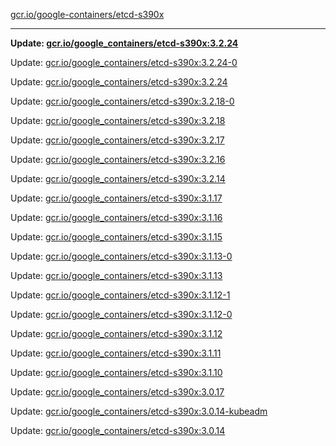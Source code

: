 [gcr.io/google-containers/etcd-s390x](https://hub.docker.com/r/cruse/etcd-s390x/tags/) 

----
**Update: [gcr.io/google_containers/etcd-s390x:3.2.24](https://hub.docker.com/r/cruse/etcd-s390x/tags/)**

Update: [gcr.io/google_containers/etcd-s390x:3.2.24-0](https://hub.docker.com/r/cruse/etcd-s390x/tags/)

Update: [gcr.io/google_containers/etcd-s390x:3.2.24](https://hub.docker.com/r/cruse/etcd-s390x/tags/)

Update: [gcr.io/google_containers/etcd-s390x:3.2.18-0](https://hub.docker.com/r/cruse/etcd-s390x/tags/)

Update: [gcr.io/google_containers/etcd-s390x:3.2.18](https://hub.docker.com/r/cruse/etcd-s390x/tags/)

Update: [gcr.io/google_containers/etcd-s390x:3.2.17](https://hub.docker.com/r/cruse/etcd-s390x/tags/)

Update: [gcr.io/google_containers/etcd-s390x:3.2.16](https://hub.docker.com/r/cruse/etcd-s390x/tags/)

Update: [gcr.io/google_containers/etcd-s390x:3.2.14](https://hub.docker.com/r/cruse/etcd-s390x/tags/)

Update: [gcr.io/google_containers/etcd-s390x:3.1.17](https://hub.docker.com/r/cruse/etcd-s390x/tags/)

Update: [gcr.io/google_containers/etcd-s390x:3.1.16](https://hub.docker.com/r/cruse/etcd-s390x/tags/)

Update: [gcr.io/google_containers/etcd-s390x:3.1.15](https://hub.docker.com/r/cruse/etcd-s390x/tags/)

Update: [gcr.io/google_containers/etcd-s390x:3.1.13-0](https://hub.docker.com/r/cruse/etcd-s390x/tags/)

Update: [gcr.io/google_containers/etcd-s390x:3.1.13](https://hub.docker.com/r/cruse/etcd-s390x/tags/)

Update: [gcr.io/google_containers/etcd-s390x:3.1.12-1](https://hub.docker.com/r/cruse/etcd-s390x/tags/)

Update: [gcr.io/google_containers/etcd-s390x:3.1.12-0](https://hub.docker.com/r/cruse/etcd-s390x/tags/)

Update: [gcr.io/google_containers/etcd-s390x:3.1.12](https://hub.docker.com/r/cruse/etcd-s390x/tags/)

Update: [gcr.io/google_containers/etcd-s390x:3.1.11](https://hub.docker.com/r/cruse/etcd-s390x/tags/)

Update: [gcr.io/google_containers/etcd-s390x:3.1.10](https://hub.docker.com/r/cruse/etcd-s390x/tags/)

Update: [gcr.io/google_containers/etcd-s390x:3.0.17](https://hub.docker.com/r/cruse/etcd-s390x/tags/)

Update: [gcr.io/google_containers/etcd-s390x:3.0.14-kubeadm](https://hub.docker.com/r/cruse/etcd-s390x/tags/)

Update: [gcr.io/google_containers/etcd-s390x:3.0.14](https://hub.docker.com/r/cruse/etcd-s390x/tags/)

